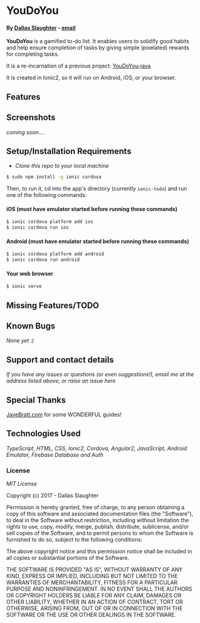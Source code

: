 YouDoYou
======

#### By [Dallas Slaughter](https://www.linkedin.com/in/dallas-slaughter) -  [email](mailto:dslaughtr@gmail.com)


**YouDoYou** is a gamified to-do list. It enables users to solidify good habits and help ensure completion of tasks by giving simple (pixelated) rewards for completing tasks.

It is a re-incarnation of a previous project: [YouDoYou-java](https://github.com/Atticus29/YouDoYou)

It is created in Ionic2, so it will run on Android, iOS, or your browser.


## Features


## Screenshots

_coming soon...._

## Setup/Installation Requirements

* _Clone this repo to your local machine_

```bash
$ sudo npm install -g ionic cordova
```

Then, to run it, cd into the app's directory (currently `ionic-todo`) and run one of the following commands:

#### iOS (must have emulator started before running these commands)
```bash
$ ionic cordova platform add ios
$ ionic cordova run ios
```
#### Android (must have emulator started before running these commands)
```bash
$ ionic cordova platform add android
$ ionic cordova run android
```
#### Your web browser
```bash
$ ionic serve
```


## Missing Features/TODO



## Known Bugs

_None yet :)_


## Support and contact details

_If you have any issues or questions (or even suggestions!), email me at the address listed above, or raise an issue here_

## Special Thanks

[JaveBratt.com](https://javebratt.com) for some WONDERFUL guides!

## Technologies Used

_TypeScript, HTML, CSS, Ionic2, Cordova, Angular2, JavaScript, Android Emulator, Firebase Database and Auth_

### License

_MIT License_

Copyright (c) 2017 - Dallas Slaughter

Permission is hereby granted, free of charge, to any person obtaining a copy
of this software and associated documentation files (the "Software"), to deal
in the Software without restriction, including without limitation the rights
to use, copy, modify, merge, publish, distribute, sublicense, and/or sell
copies of the Software, and to permit persons to whom the Software is
furnished to do so, subject to the following conditions:

The above copyright notice and this permission notice shall be included in all
copies or substantial portions of the Software.

THE SOFTWARE IS PROVIDED "AS IS", WITHOUT WARRANTY OF ANY KIND, EXPRESS OR
IMPLIED, INCLUDING BUT NOT LIMITED TO THE WARRANTIES OF MERCHANTABILITY,
FITNESS FOR A PARTICULAR PURPOSE AND NONINFRINGEMENT. IN NO EVENT SHALL THE
AUTHORS OR COPYRIGHT HOLDERS BE LIABLE FOR ANY CLAIM, DAMAGES OR OTHER
LIABILITY, WHETHER IN AN ACTION OF CONTRACT, TORT OR OTHERWISE, ARISING FROM,
OUT OF OR IN CONNECTION WITH THE SOFTWARE OR THE USE OR OTHER DEALINGS IN THE
SOFTWARE.
